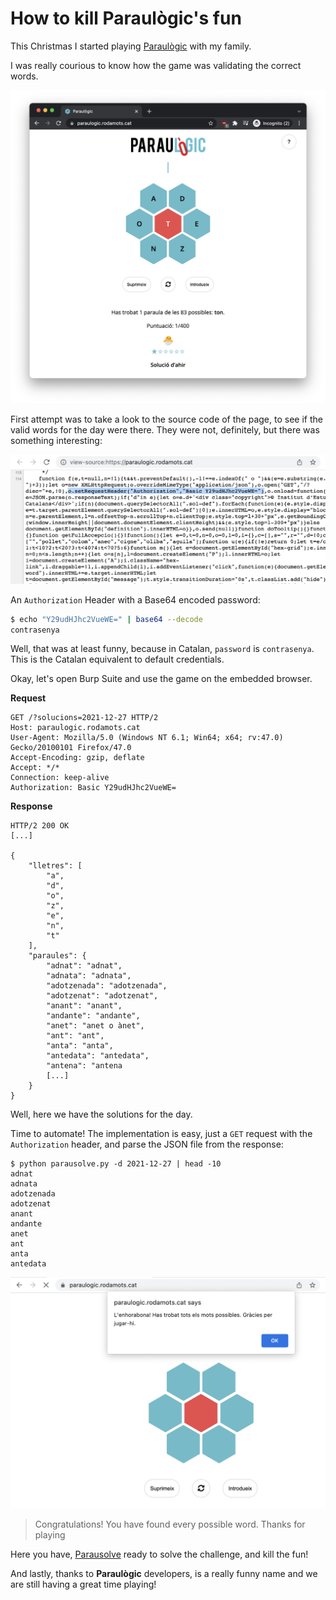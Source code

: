 # How to kill Paraulògic's fun

This Christmas I started playing [Paraulògic](https://paraulogic.rodamots.cat/) with my family.

I was really courious to know how the game was validating the correct words.

![](../images/Paraulogic_001.png)

First attempt was to take a look to the source code of the page, to see if the valid words for the day were there. They were not, definitely, but there was something interesting:

![](../images/Paraulogic_002.png)

An `Authorization` Header with a Base64 encoded password:

```sh
$ echo "Y29udHJhc2VueWE=" | base64 --decode
contrasenya
```

Well, that was at least funny, because in Catalan, `password` is `contrasenya`. This is the Catalan equivalent to default credentials.

Okay, let's open Burp Suite and use the game on the embedded browser.

**Request**

```http
GET /?solucions=2021-12-27 HTTP/2
Host: paraulogic.rodamots.cat
User-Agent: Mozilla/5.0 (Windows NT 6.1; Win64; x64; rv:47.0) Gecko/20100101 Firefox/47.0
Accept-Encoding: gzip, deflate
Accept: */*
Connection: keep-alive
Authorization: Basic Y29udHJhc2VueWE=
```

**Response**

```http
HTTP/2 200 OK
[...]

{
    "lletres": [
        "a", 
        "d", 
        "o", 
        "z", 
        "e", 
        "n", 
        "t"
    ],
    "paraules": {
        "adnat": "adnat",
        "adnata": "adnata",
        "adotzenada": "adotzenada",
        "adotzenat": "adotzenat",
        "anant": "anant",
        "andante": "andante",
        "anet": "anet o ànet",
        "ant": "ant",
        "anta": "anta",
        "antedata": "antedata",
        "antena": "antena
        [...]
    }
}
```

Well, here we have the solutions for the day.

Time to automate! The implementation is easy, just a `GET` request with the `Authorization` header, and parse the JSON file from the response:

```shell
$ python parausolve.py -d 2021-12-27 | head -10
adnat
adnata
adotzenada
adotzenat
anant
andante
anet
ant
anta
antedata
```

![](../images/Paraulogic_003.png)

> Congratulations! You have found every possible word. Thanks for playing

Here you have, [Parausolve](https://github.com/joanbono/Parausolve) ready to solve the challenge, and kill the fun!

And lastly, thanks to **Paraulògic** developers, is a really funny name and we are still having a great time playing!
